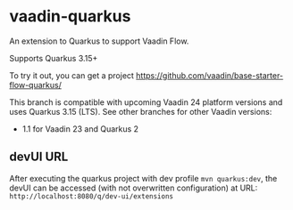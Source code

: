 # vaadin-quarkus
An extension to Quarkus to support Vaadin Flow.

Supports Quarkus 3.15+

To try it out, you can get a project https://github.com/vaadin/base-starter-flow-quarkus/

This branch is compatible with upcoming Vaadin 24 platform versions and uses Quarkus 3.15 (LTS). See other branches for other Vaadin versions:

* 1.1 for Vaadin 23 and Quarkus 2


## devUI URL
After executing the quarkus project with dev profile `mvn quarkus:dev`, the devUI can be accessed (with not overwritten configuration) at URL: `http://localhost:8080/q/dev-ui/extensions`
